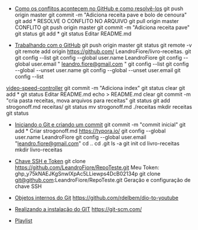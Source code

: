 - [Como os conflitos acontecem no GitHub e como resolvê-los](https://youtu.be/XjVqbdhvaG4)
git push origin master
git commit -m "Adiciona receita pave e bolo de cenoura"
git add *
RESOLVE O CONFLITO NO ARQUIVO
git pull origin master
CONFLITO
git push origin master
git commit -m "Adiciona receita pave"
git status
git add *
git status
Editar README.md

- [Trabalhando com o GitHub](https://youtu.be/SX44xsh7J5A)
git push origin master 
git status 
git remote -v 
git remote add origin https://github.com/ LeandroFiore/livro-receitas. git
git config --list 
git config --global user.name LeandroFiore 
git config --global user.email " leandro.fiore@gmail.com " 
git config --list 
git config --global --unset user.name
git config --global --unset user.email 
git config --list

[video-speed-controller](https://chrome.google.com/webstore/detail/video-speed-controller/gioehmkjkeamcinbdelehlpnpdcdjpdp)
git commit -m "Adiciona index" 
git status 
clear 
git add * 
git status 
Editar README.md 
echo > README.md 
clear 
git commit -m "cria pasta receitas, mova arquivos para receitas" 
git status 
git add strogonoff.md receitas/ 
git status 
mv strogonoff.md ./receitas 
mkdir receitas 
git status

- [Iniciando o Git e criando um commit](https://youtu.be/73L35pATTv0)
git commit -m "commit inicial"
git add *
Criar strogonoff.md
https://typora.io/
git config --global user.name LeandroFiore
git config --global user.email "leandro.fiore@gmail.com"
cd ..
cd .git
ls -a
git init
cd livro-receitas
mkdir livro-receitas

- [Chave SSH e Token](https://youtu.be/g5Pmwmirczo)
git clone https://github.com/LeandroFiore/RepoTeste.git
Meu Token: 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
git clone git@github.com:LeandroFiore/RepoTeste.git
Geração e configuração de chave SSH

- [Objetos internos do Git](https://www.youtube.com/watch?v=Yz0p2LKNsPM)
https://github.com/rdelbem/dio-to-youtube

- [Realizando a instalação do GIT](https://youtu.be/leEHrYXzzng?t=14)
https://git-scm.com/

- [Playlist](https://www.youtube.com/playlist?list=PLveD2f7n3iT_db-gSJ-q1fPIcqgZpeF0M)